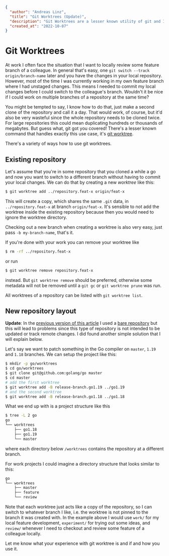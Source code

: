 ```json
{
  "author": "Andreas Linz",
  "title": "Git Worktrees (Update)",
  "description": "Git Worktrees are a lesser known utility of git and I want to show how to use them and also motivate why I think they're useful.",
  "created_at": "2022-10-07"
}
```

# Git Worktrees

At work I often face the situation that I want to locally review some feature branch of a colleague.
In general that's easy, one `git switch --track origin/branch-name` later and you have the changes in your local repository.
However, most of the time I was currently working in my own feature branch where I had unstaged changes.
This means I needed to commit my local changes before I could switch to the colleague's branch.
Wouldn't it be nice if I could work on multiple branches of a repository at the same time?

You might be tempted to say, I know how to do that, just make a second clone of the repository and call it a day.
That would work, of course, but it'd also be very wasteful since the whole repository needs to be cloned twice.
For large repositories this could mean duplicating hundreds or thousands of megabytes.
But guess what, git got you covered!  There's a lesser known command that handles exactly this use case, it's [git worktree](https://git-scm.com/docs/git-worktree).

There's a variety of ways how to use git worktrees.

## Existing repository

Let's assume that you're in some repository that you cloned a while a go and now you want to switch to a different branch without having to commit your local changes.
We can do that by creating a new _worktree_ like this:

```sh
$ git worktree add ../repository.feat-x origin/feat-x
```

This will create a copy, which shares the same `.git` data, in `../repository.feat-x` at branch `origin/feat-x`.
It's sensible to not add the worktree inside the existing repository because then you would need to ignore the worktree directory.

Checking out a new branch when creating a worktree is also very easy, just pass `-b my-branch-name`, that's it.

If you're done with your work you can remove your worktree like 

```sh
$ rm -rf ../repository.feat-x
```

or run

```sh
$ git worktree remove repository.feat-x
```

instead.
But `git worktree remove` should be preferred, otherwise some metadata will not be removed until a `git gc` or `git worktree prune` was run.

All worktrees of a repository can be listed with `git worktree list`.

## New repository layout

**Update**: In the [previous version of this article](https://github.com/klingtnet/klingtnet.github.io/blob/c800968678ffda04ec8a0cab04f28b7774dcefef/content/articles/2022-10-07-git-worktree.md) I used a [bare repository](https://git-scm.com/docs/git-clone#Documentation/git-clone.txt---bare) but this will lead to problems since this type of repository is not intended to be updated or track remote changes.  I did found another simple solution that I will explain below.

Let's say we want to patch something in the Go compiler on `master`, `1.19` and `1.18` branches.
We can setup the project like this:

```sh
$ mkdir -p go/worktrees
$ cd go/worktrees
$ git clone git@github.com:golang/go master
$ cd master
# add the first worktree
$ git worktree add -B release-branch.go1.19 ../go1.19
# and the second worktree
$ git worktree add -B release-branch.go1.18 ../go1.18
```

What we end up with is a project structure like this

```sh
$ tree -L 2 go
go
└── worktrees
    ├── go1.18
    ├── go1.19
    └── master
```

where each directory below `/worktrees` contains the repository at a different branch.


For work projects I could imagine a directory structure that looks similar to this:

```sh
go
└── worktrees
    ├── master
    ├── feature
    └── review
```

Note that each worktree just acts like a copy of the repository, so I can switch to whatever branch I like, i.e. the worktree is not pinned to the branch it was created with.
In the example above I would use `work/` for my local feature development, `experiment/` for trying out some ideas, and `review/` whenever I need to checkout and review some feature of a colleague locally.

Let me know what your experience with git worktree is and if and how you use it.
